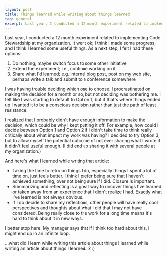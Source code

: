 ```yaml
---
layout: post
title: Things learned while writing about things learned
tag: general
excerpt: Last year, I conducted a 12 month experiment related to implementing Code Stewardship at my organization. It went ok; I think I made some progress, and I think I learned some useful things.
---
```



Last year, I conducted a 12 month experiment related to implementing Code Stewardship at my organization. It went ok; I think I made some progress, and I think I learned some useful things. As a next step, I felt I had these options:

1. Do nothing; maybe switch focus to some other initiative
2. Extend the experiment; i.e., continue working on it
3. Share what I'd learned; e.g. internal blog post, post on my web site, perhaps write a talk and submit to a conference somewhere

I was having trouble deciding which one to choose. I procrastinated on making the decision for a month or so, but not deciding was bothering me. I felt like I was starting to default to Option 1, but if that's where things ended up I wanted it to be a conscious decision rather than just the path of least resistance.

I realized that I probably didn't have enough information to make the decision, which could be why I kept putting it off. For example, how could I decide between Option 1 and Option 2 if I didn't take time to think really critically about what impact my work was having? I decided to try Option 3, but to allow myself the potential outcome of not ever sharing what I wrote if it didn't feel useful enough. (I did end up sharing it with several people at my organization.)

And here's what I learned while writing that article:

+ Taking the time to retro on things I do, especially things I spent a lot of time on, just feels better. I think I prefer being sure that I haven't achieved something, over not being sure if I did. Closure is important.
+ Summarizing and reflecting is a great way to uncover things I've learned or taken away from an experience that I didn't realize I had. Exactly what I've learned is not always obvious.
+ If I do decide to share my reflections, other people will have really cool perspectives and thoughts about what I did that I may not have considered. Being really close to the work for a long time means it's hard to think about it in new ways.

I better stop here. My manager says that if I think too hard about this, I might end up in an infinite loop.

...what did I learn while writing this article about things I learned while writing an article about things I learned...? :)
